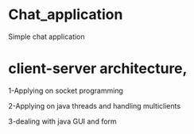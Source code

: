 # Chat_application
Simple chat application

# client-server architecture,

1-Applying on socket programming 

2-Applying on java threads and handling multiclients

3-dealing with java GUI and form
